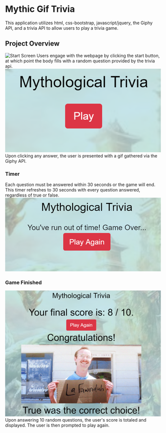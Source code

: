 # Mythic Gif Trivia
This application utilizes html, css-bootstrap, javascript/jquery, the Giphy API, and a trivia API to allow users to play a trivia game.
## Project Overview
![Start Screen](https://github.com/bshin19/bshin19.github.io/blob/master/global_assets/images/mythstart.PNG)
Users engage with the webpage by clicking the start button, at which point the body fills with a random question provided by the trivia api. 
![Body](https://github.com/bshin19/bshin19.github.io/blob/master/global_assets/images/mythplay.PNG)
Upon clicking any answer, the user is presented with a gif gathered via the Giphy API.

### Timer
Each question must be answered within 30 seconds or the game will end. This timer refreshes to 30 seconds with every question answered, regardless of true or false.
![Game Over](https://github.com/bshin19/bshin19.github.io/blob/master/global_assets/images/mythend.PNG)

### Game Finished
![Game Complete](https://github.com/bshin19/bshin19.github.io/blob/master/global_assets/images/mythcomp.PNG)
Upon answering 10 random questions, the user's score is totaled and displayed. The user is then prompted to play again.